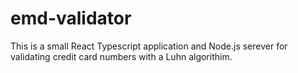 # emd-validator
This is a small React Typescript application and Node.js serever for validating credit card numbers with a Luhn algorithim.
